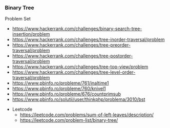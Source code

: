 ### Binary Tree


Problem Set

* https://www.hackerrank.com/challenges/binary-search-tree-insertion/problem
* https://www.hackerrank.com/challenges/tree-inorder-traversal/problem
* https://www.hackerrank.com/challenges/tree-preorder-traversal/problem
* https://www.hackerrank.com/challenges/tree-postorder-traversal/problem
* https://www.hackerrank.com/challenges/tree-top-view/problem
* https://www.hackerrank.com/challenges/tree-level-order-traversal/problem
* https://www.pbinfo.ro/probleme/761/inaltime1
* https://www.pbinfo.ro/probleme/760/knivel1
* https://www.pbinfo.ro/probleme/676/countprimsub
* https://www.pbinfo.ro/solutii/user/thinkphp/problema/3010/bst

- Leetcode
  - https://leetcode.com/problems/sum-of-left-leaves/description/
  - https://leetcode.com/problem-list/binary-tree/




